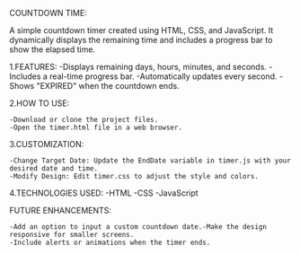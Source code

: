 COUNTDOWN TIME:

A simple countdown timer created using HTML, CSS, and JavaScript. It dynamically displays the remaining time and includes a progress bar to show the elapsed time.


1.FEATURES:
    -Displays remaining days, hours, minutes, and seconds.
    -Includes a real-time progress bar.
    -Automatically updates every second.
    -Shows "EXPIRED" when the countdown ends.

2.HOW TO USE:

    -Download or clone the project files.
    -Open the timer.html file in a web browser.

3.CUSTOMIZATION:

    -Change Target Date: Update the EndDate variable in timer.js with your desired date and time.
    -Modify Design: Edit timer.css to adjust the style and colors.


4.TECHNOLOGIES USED:
    -HTML
    -CSS
    -JavaScript



FUTURE ENHANCEMENTS:

    -Add an option to input a custom countdown date.-Make the design responsive for smaller screens.
    -Include alerts or animations when the timer ends.